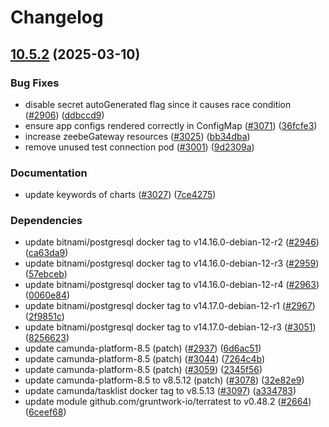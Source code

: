 # Changelog

## [10.5.2](https://github.com/camunda/camunda-platform-helm/compare/camunda-platform-8.5-10.5.1...camunda-platform-8.5-10.5.2) (2025-03-10)


### Bug Fixes

* disable secret autoGenerated flag since it causes race condition ([#2906](https://github.com/camunda/camunda-platform-helm/issues/2906)) ([ddbccd9](https://github.com/camunda/camunda-platform-helm/commit/ddbccd9089c517ba12cf401e1f2617ffda55738e))
* ensure app configs rendered correctly in ConfigMap ([#3071](https://github.com/camunda/camunda-platform-helm/issues/3071)) ([36fcfe3](https://github.com/camunda/camunda-platform-helm/commit/36fcfe3d7eef93b4d613ca6891ac18161e3add37))
* increase zeebeGateway resources ([#3025](https://github.com/camunda/camunda-platform-helm/issues/3025)) ([bb34dba](https://github.com/camunda/camunda-platform-helm/commit/bb34dba9a8d7062d03bbfde9c075b9c71e56e397))
* remove unused test connection pod ([#3001](https://github.com/camunda/camunda-platform-helm/issues/3001)) ([9d2309a](https://github.com/camunda/camunda-platform-helm/commit/9d2309ab50c3bc1e3bb0fb2d0b7e6a27ed587200))


### Documentation

* update keywords of charts ([#3027](https://github.com/camunda/camunda-platform-helm/issues/3027)) ([7ce4275](https://github.com/camunda/camunda-platform-helm/commit/7ce4275968bb4ba4504a254ac4f02d2318be47d7))


### Dependencies

* update bitnami/postgresql docker tag to v14.16.0-debian-12-r2 ([#2946](https://github.com/camunda/camunda-platform-helm/issues/2946)) ([ca63da9](https://github.com/camunda/camunda-platform-helm/commit/ca63da984f713155a74ce425d06e05d3874c7d0b))
* update bitnami/postgresql docker tag to v14.16.0-debian-12-r3 ([#2959](https://github.com/camunda/camunda-platform-helm/issues/2959)) ([57ebceb](https://github.com/camunda/camunda-platform-helm/commit/57ebceb9eaccb3f0393a5a5ede67a17ff6bcab4f))
* update bitnami/postgresql docker tag to v14.16.0-debian-12-r4 ([#2963](https://github.com/camunda/camunda-platform-helm/issues/2963)) ([0060e84](https://github.com/camunda/camunda-platform-helm/commit/0060e8454c5901b9d08248ea56e5080f4d08fd83))
* update bitnami/postgresql docker tag to v14.17.0-debian-12-r1 ([#2967](https://github.com/camunda/camunda-platform-helm/issues/2967)) ([2f9851c](https://github.com/camunda/camunda-platform-helm/commit/2f9851cf8a85915d7329dfc99e2c348195376988))
* update bitnami/postgresql docker tag to v14.17.0-debian-12-r3 ([#3051](https://github.com/camunda/camunda-platform-helm/issues/3051)) ([8256623](https://github.com/camunda/camunda-platform-helm/commit/8256623285be02c84348a9f4ca7bab833a470840))
* update camunda-platform-8.5 (patch) ([#2937](https://github.com/camunda/camunda-platform-helm/issues/2937)) ([6d6ac51](https://github.com/camunda/camunda-platform-helm/commit/6d6ac5180d6b373d3791a920a51345d45a80c230))
* update camunda-platform-8.5 (patch) ([#3044](https://github.com/camunda/camunda-platform-helm/issues/3044)) ([7264c4b](https://github.com/camunda/camunda-platform-helm/commit/7264c4b883bce842d11592bf9b66457a6780efca))
* update camunda-platform-8.5 (patch) ([#3059](https://github.com/camunda/camunda-platform-helm/issues/3059)) ([2345f56](https://github.com/camunda/camunda-platform-helm/commit/2345f562f758730de760ddadb61dd39c6b5a55b0))
* update camunda-platform-8.5 to v8.5.12 (patch) ([#3078](https://github.com/camunda/camunda-platform-helm/issues/3078)) ([32e82e9](https://github.com/camunda/camunda-platform-helm/commit/32e82e98c733fa17f014ce4a52ccd4fe7ac96a9e))
* update camunda/tasklist docker tag to v8.5.13 ([#3097](https://github.com/camunda/camunda-platform-helm/issues/3097)) ([a334783](https://github.com/camunda/camunda-platform-helm/commit/a3347830ef28a8f3e74bd958c2d093432ec03c63))
* update module github.com/gruntwork-io/terratest to v0.48.2 ([#2664](https://github.com/camunda/camunda-platform-helm/issues/2664)) ([6ceef68](https://github.com/camunda/camunda-platform-helm/commit/6ceef685236ac41506ff3ce742759b1d3cbfde36))
